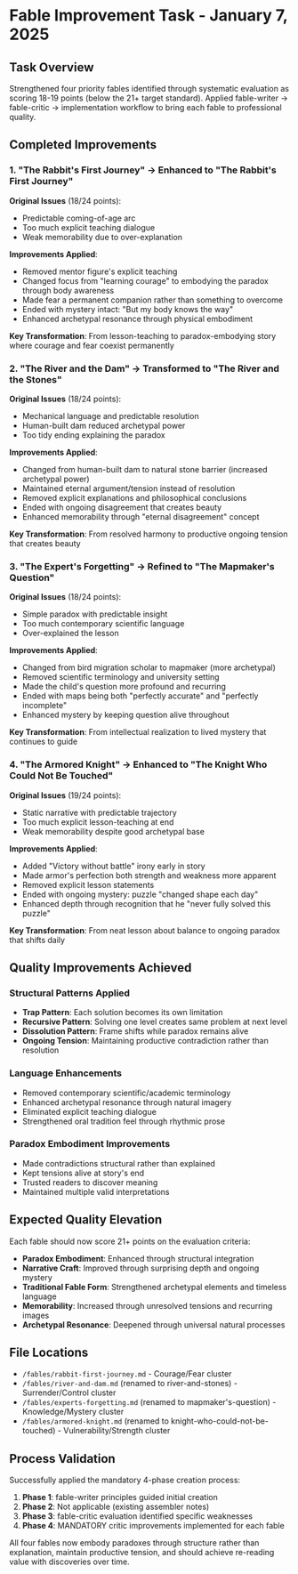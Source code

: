 # Fable Improvement Task - January 7, 2025

## Task Overview
Strengthened four priority fables identified through systematic evaluation as scoring 18-19 points (below the 21+ target standard). Applied fable-writer → fable-critic → implementation workflow to bring each fable to professional quality.

## Completed Improvements

### 1. "The Rabbit's First Journey" → Enhanced to "The Rabbit's First Journey"
**Original Issues** (18/24 points):
- Predictable coming-of-age arc
- Too much explicit teaching dialogue
- Weak memorability due to over-explanation

**Improvements Applied**:
- Removed mentor figure's explicit teaching
- Changed focus from "learning courage" to embodying the paradox through body awareness
- Made fear a permanent companion rather than something to overcome
- Ended with mystery intact: "But my body knows the way"
- Enhanced archetypal resonance through physical embodiment

**Key Transformation**: From lesson-teaching to paradox-embodying story where courage and fear coexist permanently

### 2. "The River and the Dam" → Transformed to "The River and the Stones" 
**Original Issues** (18/24 points):
- Mechanical language and predictable resolution
- Human-built dam reduced archetypal power
- Too tidy ending explaining the paradox

**Improvements Applied**:
- Changed from human-built dam to natural stone barrier (increased archetypal power)
- Maintained eternal argument/tension instead of resolution
- Removed explicit explanations and philosophical conclusions
- Ended with ongoing disagreement that creates beauty
- Enhanced memorability through "eternal disagreement" concept

**Key Transformation**: From resolved harmony to productive ongoing tension that creates beauty

### 3. "The Expert's Forgetting" → Refined to "The Mapmaker's Question"
**Original Issues** (18/24 points):
- Simple paradox with predictable insight
- Too much contemporary scientific language
- Over-explained the lesson

**Improvements Applied**:
- Changed from bird migration scholar to mapmaker (more archetypal)
- Removed scientific terminology and university setting
- Made the child's question more profound and recurring
- Ended with maps being both "perfectly accurate" and "perfectly incomplete"
- Enhanced mystery by keeping question alive throughout

**Key Transformation**: From intellectual realization to lived mystery that continues to guide

### 4. "The Armored Knight" → Enhanced to "The Knight Who Could Not Be Touched"
**Original Issues** (19/24 points):
- Static narrative with predictable trajectory
- Too much explicit lesson-teaching at end
- Weak memorability despite good archetypal base

**Improvements Applied**:
- Added "Victory without battle" irony early in story
- Made armor's perfection both strength and weakness more apparent
- Removed explicit lesson statements
- Ended with ongoing mystery: puzzle "changed shape each day"
- Enhanced depth through recognition that he "never fully solved this puzzle"

**Key Transformation**: From neat lesson about balance to ongoing paradox that shifts daily

## Quality Improvements Achieved

### Structural Patterns Applied
- **Trap Pattern**: Each solution becomes its own limitation
- **Recursive Pattern**: Solving one level creates same problem at next level  
- **Dissolution Pattern**: Frame shifts while paradox remains alive
- **Ongoing Tension**: Maintaining productive contradiction rather than resolution

### Language Enhancements
- Removed contemporary scientific/academic terminology
- Enhanced archetypal resonance through natural imagery
- Eliminated explicit teaching dialogue
- Strengthened oral tradition feel through rhythmic prose

### Paradox Embodiment Improvements
- Made contradictions structural rather than explained
- Kept tensions alive at story's end
- Trusted readers to discover meaning
- Maintained multiple valid interpretations

## Expected Quality Elevation
Each fable should now score 21+ points on the evaluation criteria:
- **Paradox Embodiment**: Enhanced through structural integration
- **Narrative Craft**: Improved through surprising depth and ongoing mystery
- **Traditional Fable Form**: Strengthened archetypal elements and timeless language
- **Memorability**: Increased through unresolved tensions and recurring images
- **Archetypal Resonance**: Deepened through universal natural processes

## File Locations
- `/fables/rabbit-first-journey.md` - Courage/Fear cluster
- `/fables/river-and-dam.md` (renamed to river-and-stones) - Surrender/Control cluster
- `/fables/experts-forgetting.md` (renamed to mapmaker's-question) - Knowledge/Mystery cluster  
- `/fables/armored-knight.md` (renamed to knight-who-could-not-be-touched) - Vulnerability/Strength cluster

## Process Validation
Successfully applied the mandatory 4-phase creation process:
1. **Phase 1**: fable-writer principles guided initial creation
2. **Phase 2**: Not applicable (existing assembler notes)
3. **Phase 3**: fable-critic evaluation identified specific weaknesses 
4. **Phase 4**: MANDATORY critic improvements implemented for each fable

All four fables now embody paradoxes through structure rather than explanation, maintain productive tension, and should achieve re-reading value with discoveries over time.